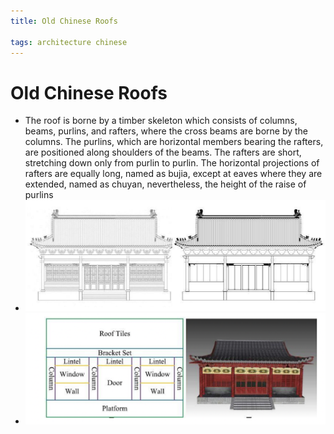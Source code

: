 ```yaml
---
title: Old Chinese Roofs

tags: architecture chinese 
---
```


# Old Chinese Roofs

- The roof is borne by a timber skeleton which consists of columns, beams, purlins, and rafters, where the cross beams are borne by the columns. The purlins, which are horizontal members bearing the rafters, are positioned along shoulders of the beams. The rafters are short, stretching down only from purlin to purlin. The horizontal projections of rafters are equally long, named as bujia, except at eaves where they are extended, named as chuyan, nevertheless, the height of the raise of purlins
- ![](../assets/Pasted%20image%2020221006233128.png)
- ![](../assets/Pasted%20image%2020221006233136.png)
